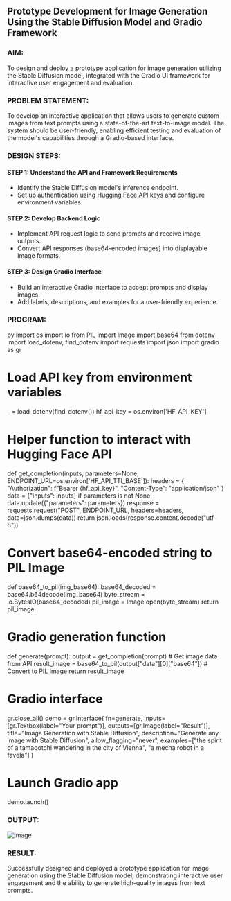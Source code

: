 ## Prototype Development for Image Generation Using the Stable Diffusion Model and Gradio Framework

### AIM:
To design and deploy a prototype application for image generation utilizing the Stable Diffusion model, integrated with the Gradio UI framework for interactive user engagement and evaluation.

### PROBLEM STATEMENT:
To develop an interactive application that allows users to generate custom images from text prompts using a state-of-the-art text-to-image model. The system should be user-friendly, enabling efficient testing and evaluation of the model's capabilities through a Gradio-based interface.

### DESIGN STEPS: 
#### STEP 1: Understand the API and Framework Requirements 
- Identify the Stable Diffusion model's inference endpoint.  
- Set up authentication using Hugging Face API keys and configure environment variables.
  
#### STEP 2: Develop Backend Logic 
- Implement API request logic to send prompts and receive image outputs.  
- Convert API responses (base64-encoded images) into displayable image formats.  

#### STEP 3: Design Gradio Interface 
- Build an interactive Gradio interface to accept prompts and display images.  
- Add labels, descriptions, and examples for a user-friendly experience.
  
### PROGRAM:
py
import os
import io
from PIL import Image
import base64
from dotenv import load_dotenv, find_dotenv
import requests
import json
import gradio as gr

# Load API key from environment variables
_ = load_dotenv(find_dotenv())
hf_api_key = os.environ['HF_API_KEY']

# Helper function to interact with Hugging Face API
def get_completion(inputs, parameters=None, ENDPOINT_URL=os.environ['HF_API_TTI_BASE']):
    headers = {
        "Authorization": f"Bearer {hf_api_key}",
        "Content-Type": "application/json"
    }
    data = {"inputs": inputs}
    if parameters is not None:
        data.update({"parameters": parameters})
    response = requests.request("POST", ENDPOINT_URL, headers=headers, data=json.dumps(data))
    return json.loads(response.content.decode("utf-8"))

# Convert base64-encoded string to PIL Image
def base64_to_pil(img_base64):
    base64_decoded = base64.b64decode(img_base64)
    byte_stream = io.BytesIO(base64_decoded)
    pil_image = Image.open(byte_stream)
    return pil_image

# Gradio generation function
def generate(prompt):
    output = get_completion(prompt)  # Get image data from API
    result_image = base64_to_pil(output["data"][0]["base64"])  # Convert to PIL Image
    return result_image

# Gradio interface
gr.close_all()
demo = gr.Interface(
    fn=generate,
    inputs=[gr.Textbox(label="Your prompt")],
    outputs=[gr.Image(label="Result")],
    title="Image Generation with Stable Diffusion",
    description="Generate any image with Stable Diffusion",
    allow_flagging="never",
    examples=["the spirit of a tamagotchi wandering in the city of Vienna", "a mecha robot in a favela"]
)

# Launch Gradio app
demo.launch()

### OUTPUT:
![image](https://github.com/user-attachments/assets/2487fb7c-9f49-4efe-96ec-f719953000f3)

### RESULT:
Successfully designed and deployed a prototype application for image generation using the Stable Diffusion model, demonstrating interactive user engagement and the ability to generate high-quality images from text prompts.
